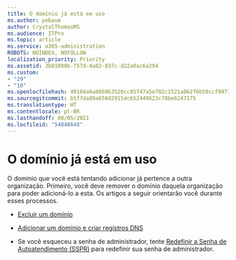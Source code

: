 ```yaml
---
title: O domínio já está em uso
ms.author: pebaum
author: CrystalThomasMS
ms.audience: ITPro
ms.topic: article
ms.service: o365-administration
ROBOTS: NOINDEX, NOFOLLOW
localization_priority: Priority
ms.assetid: 3b01008b-f57d-4a82-837c-d22a0ac6a294
ms.custom:
- "29"
- "10"
ms.openlocfilehash: 49104a6a8860b3520cc85747a5e702c1521a062f6b50ccf09738c4f0343d528e
ms.sourcegitcommit: b5f7da89a650d2915dc652449623c78be6247175
ms.translationtype: HT
ms.contentlocale: pt-BR
ms.lasthandoff: 08/05/2021
ms.locfileid: "54048648"
---
```

# <a name="the-domain-is-already-in-use"></a>O domínio já está em uso

O domínio que você está tentando adicionar já pertence a outra organização. Primeiro, você deve remover o domínio daquela organização para poder adicioná-lo a esta. Os artigos a seguir orientarão você durante esses processos.
  
- [Excluir um domínio](https://docs.microsoft.com/microsoft-365/admin/get-help-with-domains/remove-a-domain)

- [Adicionar um domínio e criar registros DNS](https://docs.microsoft.com/microsoft-365/admin/get-help-with-domains/create-dns-records-at-any-dns-hosting-provider)

- Se você esqueceu a senha de administrador, tente [Redefinir a Senha de Autoatendimento (SSPR)](https://passwordreset.microsoftonline.com/) para redefinir sua senha de administrador.
